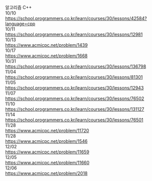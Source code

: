알고리즘 C++<br>
10/10<br>
https://school.programmers.co.kr/learn/courses/30/lessons/42584?language=cpp<br>
10/11<br>
https://school.programmers.co.kr/learn/courses/30/lessons/12981<br>
10/13<br>
https://www.acmicpc.net/problem/1439<br>
10/17<br>
https://www.acmicpc.net/problem/1668<br>
10/31<br>
https://school.programmers.co.kr/learn/courses/30/lessons/136798<br>
11/04<br>
https://school.programmers.co.kr/learn/courses/30/lessons/81301<br>
11/05<br>
https://school.programmers.co.kr/learn/courses/30/lessons/12943<br>
11/07<br>
https://school.programmers.co.kr/learn/courses/30/lessons/76502<br>
11/10<br>
https://school.programmers.co.kr/learn/courses/30/lessons/131127<br>
11/14<br>
https://school.programmers.co.kr/learn/courses/30/lessons/76501<br>
11/28<br>
https://www.acmicpc.net/problem/11720<br>
11/28<br>
https://www.acmicpc.net/problem/1546<br>
12/02<br>
https://www.acmicpc.net/problem/11659<br>
12/05<br>
https://www.acmicpc.net/problem/11660<br>
12/06<br>
https://www.acmicpc.net/problem/2018<br>



